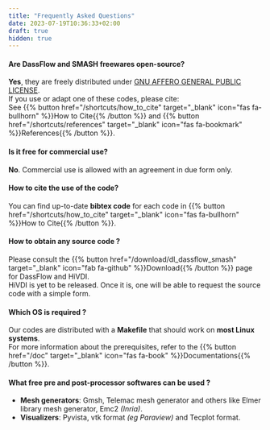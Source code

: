 ```yaml
---
title: "Frequently Asked Questions"
date: 2023-07-19T10:36:33+02:00
draft: true
hidden: true
---
```


#### Are DassFlow and SMASH freewares open-source?
**Yes**, they are freely distributed under [GNU AFFERO GENERAL PUBLIC LICENSE](https://github.com/teamdigitale/licenses/blob/master/AGPL-3.0-or-later).  
If you use or adapt one of these codes, please cite:  
See {{% button href="/shortcuts/how_to_cite" target="_blank" icon="fas fa-bullhorn" %}}How to Cite{{% /button %}} and {{% button href="/shortcuts/references" target="_blank" icon="fas fa-bookmark" %}}References{{% /button %}}.

#### Is it free for commercial use?
**No**. Commercial use is allowed with an agreement in due form only.

#### How to cite the use of the code?
You can find up-to-date **bibtex code** for each code in {{% button href="/shortcuts/how_to_cite" target="_blank" icon="fas fa-bullhorn" %}}How to Cite{{% /button %}}.

#### How to obtain any source code ?
Please consult the {{% button href="/download/dl_dassflow_smash" target="_blank" icon="fab fa-github" %}}Download{{% /button %}} page for DassFlow and HiVDI.  
HiVDI is yet to be released. Once it is, one will be able to request the source code with a simple form.

#### Which OS is required ?
Our codes are distributed with a **Makefile** that should work on **most Linux systems**.  
For more information about the prerequisites, refer to the {{% button href="/doc" target="_blank" icon="fas fa-book" %}}Documentations{{% /button %}}.

#### What free pre and post-processor softwares can be used ?
- **Mesh generators**: Gmsh, Telemac mesh generator and others like Elmer library mesh generator, Emc2 *(Inria)*.
- **Visualizers**: Pyvista, vtk format *(eg Paraview)* and Tecplot format.


<!-- #### Open Online Courses
To understand the equations derivation, the computational methods, you may consult the following Open Online Course and references therein.
J. Monnier, "Variationnal data assimilation, optimal control, large scale data assimilation, model learning", INSA Toulouse. -->